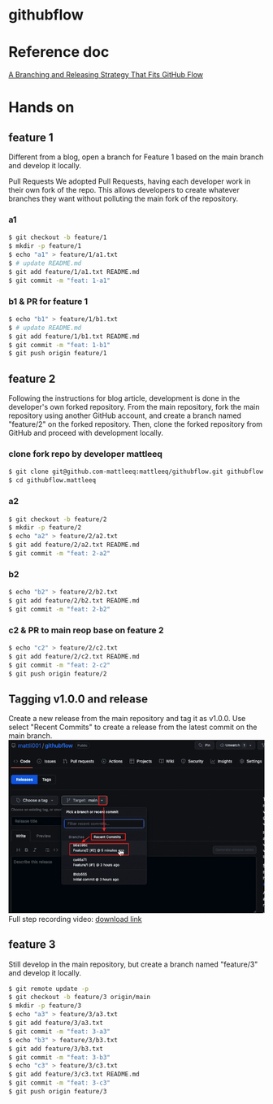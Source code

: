 # githubflow

# Reference doc
[A Branching and Releasing Strategy That Fits GitHub Flow](https://hackernoon.com/a-branching-and-releasing-strategy-that-fits-github-flow-be1b6c48eca2)

# Hands on
## feature 1
Different from a blog, open a branch for Feature 1 based on the main branch and develop it locally.

>>
Pull Requests
We adopted Pull Requests, having each developer work in their own fork of the repo. This allows developers to create whatever branches they want without polluting the main fork of the repository.
### a1
```bash
$ git checkout -b feature/1
$ mkdir -p feature/1
$ echo "a1" > feature/1/a1.txt
$ # update README.md
$ git add feature/1/a1.txt README.md
$ git commit -m "feat: 1-a1"
```
### b1 & PR for feature 1
```bash
$ echo "b1" > feature/1/b1.txt
$ # update README.md
$ git add feature/1/b1.txt README.md
$ git commit -m "feat: 1-b1"
$ git push origin feature/1
```

## feature 2
Following the instructions for blog article, development is done in the developer's own forked repository.
From the main repository, fork the main repository using another GitHub account, and create a branch named "feature/2" on the forked repository. Then, clone the forked repository from GitHub and proceed with development locally.

### clone fork repo by developer mattleeq
```bash
$ git clone git@github.com-mattleeq:mattleeq/githubflow.git githubflow.mattleeq
$ cd githubflow.mattleeq
```

### a2
```bash
$ git checkout -b feature/2
$ mkdir -p feature/2
$ echo "a2" > feature/2/a2.txt
$ git add feature/2/a2.txt README.md
$ git commit -m "feat: 2-a2"
```

### b2
```bash
$ echo "b2" > feature/2/b2.txt
$ git add feature/2/b2.txt README.md
$ git commit -m "feat: 2-b2"
```

### c2 & PR to main reop base on feature 2
```bash
$ echo "c2" > feature/2/c2.txt
$ git add feature/2/c2.txt README.md
$ git commit -m "feat: 2-c2"
$ git push origin feature/2
```

## Tagging v1.0.0 and release
Create a new release from the main repository and tag it as v1.0.0. Use select "Recent Commits" to create a release from the latest commit on the main branch.  
![select recent commits](./images/select-recent-commits.png)  
Full step recording video: [download link](./images/release-v1.0.0.mp4)


## feature 3
Still develop in the main repository, but create a branch named "feature/3" and develop it locally.
```bash
$ git remote update -p
$ git checkout -b feature/3 origin/main
$ mkdir -p feature/3
$ echo "a3" > feature/3/a3.txt
$ git add feature/3/a3.txt
$ git commit -m "feat: 3-a3"
$ echo "b3" > feature/3/b3.txt
$ git add feature/3/b3.txt
$ git commit -m "feat: 3-b3"
$ echo "c3" > feature/3/c3.txt
$ git add feature/3/c3.txt README.md
$ git commit -m "feat: 3-c3"
$ git push origin feature/3
```
